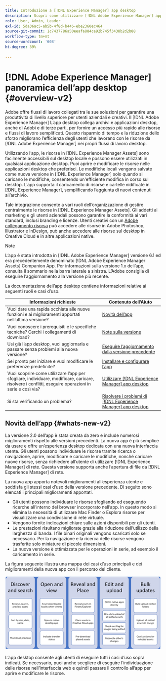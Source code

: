 ```yaml
---
title: Introduzione a [!DNL Experience Manager] app desktop
description: Scopri come utilizzare [!DNL Adobe Experience Manager] app desktop per ottimizzare i flussi di lavoro di gestione delle risorse per gli utenti creativi che utilizzano [!DNL Adobe Experience Manager Assets] direttamente dal desktop.
role: User, Admin, Leader
exl-id: 5da36ac5-ab5b-4f8d-b446-ebe2360ec464
source-git-commit: 1c7437786a50eeafa884ce92b745f3438b2d2b88
workflow-type: tm+mt
source-wordcount: '608'
ht-degree: 39%

---
```


# [!DNL Adobe Experience Manager] panoramica dell’app desktop {#overview-v2}

Adobe offre flussi di lavoro collegati tra le sue soluzioni per garantire una produttività di livello superiore per utenti aziendali e creativi. Il [!DNL Adobe Experience Manager] L’app desktop collega archivi e applicazioni desktop, anche di Adobi e di terze parti, per fornire un accesso più rapido alle risorse e flussi di lavoro semplificati. Questo risparmio di tempo e la riduzione dello sforzo migliorano l’efficienza degli utenti che lavorano con le risorse da [!DNL Adobe Experience Manager] nei propri flussi di lavoro desktop.

Utilizzando l’app, le risorse in [!DNL Experience Manager Assets] sono facilmente accessibili sul desktop locale e possono essere utilizzati in qualsiasi applicazione desktop. Puoi aprire e modificare le risorse nelle applicazioni desktop che preferisci. Le modifiche locali vengono salvate come nuova versione in [!DNL Experience Manager] solo quando si caricano le modifiche, consentendo un&#39;efficiente modifica in corso sul desktop. L’app supporta il caricamento di risorse e cartelle nidificate in [!DNL Experience Manager], semplificando l’aggiunta di nuovi contenuti all’archivio.

Tale integrazione consente a vari ruoli dell’organizzazione di gestire centralmente le risorse in [!DNL Experience Manager Assets]. Gli addetti al marketing e gli utenti aziendali possono garantire la conformità ai vari standard, inclusi branding e licenze. Utenti creativi con un [Adobe collegamento risorsa](https://business.adobe.com/products/experience-manager/assets/adobe-asset-link.html) può accedere alle risorse in Adobe Photoshop, Illustrator e InDesign, può anche accedere alle risorse sul desktop in Creative Cloud e in altre applicazioni native.

>[!NOTE]
>
>L’app è stata introdotta in [!DNL Adobe Experience Manager] versione 6.1 ed era precedentemente denominato [!DNL Adobe Experience Manager Assets] Companion App. Per informazioni sulla versione 1.x dell’app, consulta il sommario nella barra laterale a sinistra. L’Adobe consiglia di eseguire l’aggiornamento alla versione più recente.

La documentazione dell’app desktop contiene informazioni relative ai seguenti ruoli e casi d’uso.

| Informazioni richieste | Contenuto dell’Aiuto |
|--- |--- |
| Vuoi dare una rapida occhiata alle nuove funzioni e ai miglioramenti apportati nell’ultima versione? | [Novità dell’app](#whats-new-v2) |
| Vuoi conoscere i prerequisiti e le specifiche tecniche? Cerchi i collegamenti di download? | [Note sulla versione](release-notes.md) |
| Usi già l’app desktop, vuoi aggiornarla e passare senza problemi alla nuova versione? | [Eseguire l’aggiornamento dalla versione precedente](install-upgrade.md#upgrade-from-previous-version) |
| Sei pronto per iniziare e vuoi modificare le preferenze predefinite? | [Installare e configurare l’app](install-upgrade.md) |
| Vuoi scoprire come utilizzare l’app per sfogliare, individuare, modificare, caricare, risolvere i conflitti, eseguire operazioni in serie e così via? | [Utilizzare [!DNL Experience Manager] app desktop](using.md) |
| Si sta verificando un problema? | [Risolvere i problemi di [!DNL Experience Manager] app desktop](troubleshoot.md) |

## Novità dell’app {#whats-new-v2}

La versione 2.0 dell’app è stata creata da zero e include numerosi miglioramenti rispetto alle versioni precedenti. La nuova app è più semplice da usare e offre un’esperienza desktop dedicata con una nuova interfaccia utente. Gli utenti possono individuare le risorse tramite ricerca o navigazione, aprire, modificare e caricare le modifiche, nonché caricare nuove risorse, senza richiedere all’utente di utilizzare [!DNL Experience Manager] di rete. Questa versione supporta anche l’apertura di file da [!DNL Experience Manager] di rete.

La nuova app apporta notevoli miglioramenti all’esperienza utente e soddisfa gli stessi casi d’uso della versione precedente. Di seguito sono elencati i principali miglioramenti apportati.

* Gli utenti possono individuare le risorse sfogliando ed eseguendo ricerche all’interno del browser incorporato nell’app. In questo modo si elimina la necessità di utilizzare Mac Finder o Esplora risorse per visualizzare una condivisione di rete virtuale.
* Vengono fornite indicazioni chiare sulle azioni disponibili per gli utenti.
* Le prestazioni risultano migliorate grazie alla riduzione dell’utilizzo della larghezza di banda. I file binari originali vengono scaricati solo se necessario. Per la navigazione e la ricerca delle risorse vengono trasferite solo miniature di piccole dimensioni.
* La nuova versione è ottimizzata per le operazioni in serie, ad esempio il caricamento in serie.

La figura seguente illustra una mappa dei casi d’uso principali e dei miglioramenti della nuova app con il percorso del cliente.

![Novità in [!DNL Experience Manager] app desktop](assets/aem_desktop_app_usecases_v2.png)

L’app desktop consente agli utenti di eseguire tutti i casi d’uso sopra indicati. Se necessario, puoi anche scegliere di eseguire l’individuazione delle risorse nell’interfaccia web e quindi passare il controllo all’app per aprire e modificare le risorse.
